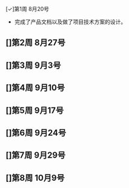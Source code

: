 [✓]第1周 8月20号
- 完成了产品文档以及做了项目技术方案的设计。

[]第2周 8月27号
- 

[]第3周 9月3号
- 

[]第4周 9月10号
- 

[]第5周 9月17号
- 

[]第6周 9月24号
- 

[]第7周 9月29号
- 

[]第8周 10月9号
- 

